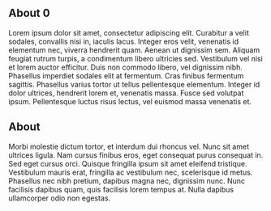 ## About 0

Lorem ipsum dolor sit amet, consectetur adipiscing elit. Curabitur a velit sodales, convallis nisi in, iaculis lacus. Integer eros velit, venenatis id elementum nec, viverra hendrerit quam. Aenean ut dignissim sem. Aliquam feugiat rutrum turpis, a condimentum libero ultricies sed. Vestibulum vel nisi et lorem auctor efficitur. Duis non commodo libero, vel dignissim nibh. Phasellus imperdiet sodales elit at fermentum. Cras finibus fermentum sagittis. Phasellus varius tortor ut tellus pellentesque elementum. Integer id dolor ultrices, hendrerit lorem et, venenatis massa. Fusce sed volutpat ipsum. Pellentesque luctus risus lectus, vel euismod massa venenatis et.

## About

Morbi molestie dictum tortor, et interdum dui rhoncus vel. Nunc sit amet ultrices ligula. Nam cursus finibus eros, eget consequat purus consequat in. Sed eget cursus orci. Quisque fringilla ipsum sit amet eleifend tristique. Vestibulum mauris erat, fringilla ac vestibulum nec, scelerisque id metus. Phasellus nec nibh pretium, dapibus magna nec, dignissim nunc. Nunc facilisis dapibus quam, quis facilisis lorem tempus at. Nulla dapibus ullamcorper odio non egestas. 
